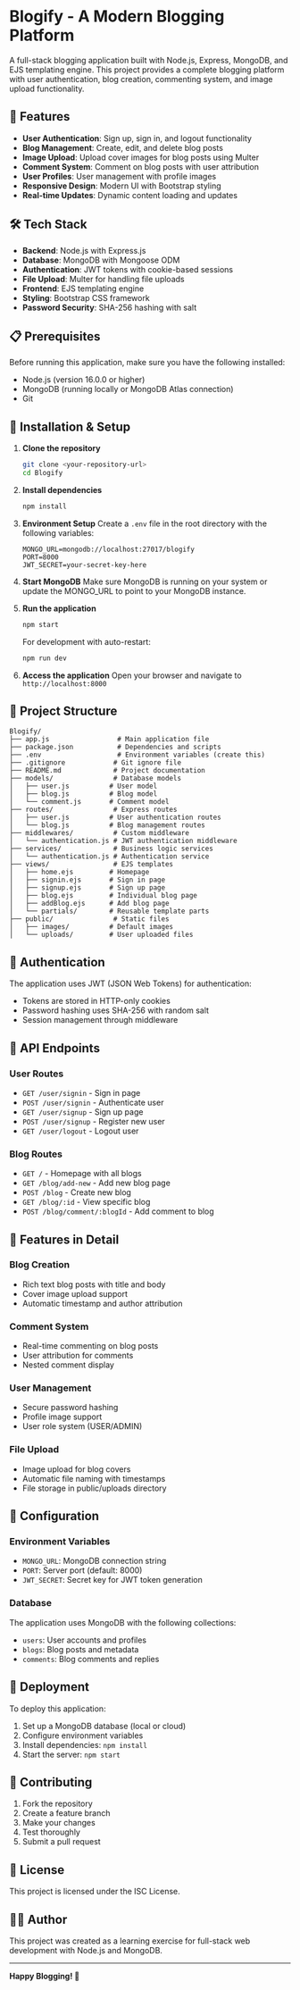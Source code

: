 # Blogify - A Modern Blogging Platform

A full-stack blogging application built with Node.js, Express, MongoDB, and EJS templating engine. This project provides a complete blogging platform with user authentication, blog creation, commenting system, and image upload functionality.

## 🚀 Features

- **User Authentication**: Sign up, sign in, and logout functionality
- **Blog Management**: Create, edit, and delete blog posts
- **Image Upload**: Upload cover images for blog posts using Multer
- **Comment System**: Comment on blog posts with user attribution
- **User Profiles**: User management with profile images
- **Responsive Design**: Modern UI with Bootstrap styling
- **Real-time Updates**: Dynamic content loading and updates

## 🛠️ Tech Stack

- **Backend**: Node.js with Express.js
- **Database**: MongoDB with Mongoose ODM
- **Authentication**: JWT tokens with cookie-based sessions
- **File Upload**: Multer for handling file uploads
- **Frontend**: EJS templating engine
- **Styling**: Bootstrap CSS framework
- **Password Security**: SHA-256 hashing with salt

## 📋 Prerequisites

Before running this application, make sure you have the following installed:

- Node.js (version 16.0.0 or higher)
- MongoDB (running locally or MongoDB Atlas connection)
- Git

## 🚀 Installation & Setup

1. **Clone the repository**
   ```bash
   git clone <your-repository-url>
   cd Blogify
   ```

2. **Install dependencies**
   ```bash
   npm install
   ```

3. **Environment Setup**
   Create a `.env` file in the root directory with the following variables:
   ```env
   MONGO_URL=mongodb://localhost:27017/blogify
   PORT=8000
   JWT_SECRET=your-secret-key-here
   ```

4. **Start MongoDB**
   Make sure MongoDB is running on your system or update the MONGO_URL to point to your MongoDB instance.

5. **Run the application**
   ```bash
   npm start
   ```
   
   For development with auto-restart:
   ```bash
   npm run dev
   ```

6. **Access the application**
   Open your browser and navigate to `http://localhost:8000`

## 📁 Project Structure

```
Blogify/
├── app.js                 # Main application file
├── package.json           # Dependencies and scripts
├── .env                   # Environment variables (create this)
├── .gitignore            # Git ignore file
├── README.md             # Project documentation
├── models/               # Database models
│   ├── user.js          # User model
│   ├── blog.js          # Blog model
│   └── comment.js       # Comment model
├── routes/               # Express routes
│   ├── user.js          # User authentication routes
│   └── blog.js          # Blog management routes
├── middlewares/          # Custom middleware
│   └── authentication.js # JWT authentication middleware
├── services/             # Business logic services
│   └── authentication.js # Authentication service
├── views/                # EJS templates
│   ├── home.ejs         # Homepage
│   ├── signin.ejs       # Sign in page
│   ├── signup.ejs       # Sign up page
│   ├── blog.ejs         # Individual blog page
│   ├── addBlog.ejs      # Add blog page
│   └── partials/        # Reusable template parts
├── public/               # Static files
│   ├── images/          # Default images
│   └── uploads/         # User uploaded files
```

## 🔐 Authentication

The application uses JWT (JSON Web Tokens) for authentication:

- Tokens are stored in HTTP-only cookies
- Password hashing uses SHA-256 with random salt
- Session management through middleware

## 📝 API Endpoints

### User Routes
- `GET /user/signin` - Sign in page
- `POST /user/signin` - Authenticate user
- `GET /user/signup` - Sign up page
- `POST /user/signup` - Register new user
- `GET /user/logout` - Logout user

### Blog Routes
- `GET /` - Homepage with all blogs
- `GET /blog/add-new` - Add new blog page
- `POST /blog` - Create new blog
- `GET /blog/:id` - View specific blog
- `POST /blog/comment/:blogId` - Add comment to blog

## 🎨 Features in Detail

### Blog Creation
- Rich text blog posts with title and body
- Cover image upload support
- Automatic timestamp and author attribution

### Comment System
- Real-time commenting on blog posts
- User attribution for comments
- Nested comment display

### User Management
- Secure password hashing
- Profile image support
- User role system (USER/ADMIN)

### File Upload
- Image upload for blog covers
- Automatic file naming with timestamps
- File storage in public/uploads directory

## 🔧 Configuration

### Environment Variables
- `MONGO_URL`: MongoDB connection string
- `PORT`: Server port (default: 8000)
- `JWT_SECRET`: Secret key for JWT token generation

### Database
The application uses MongoDB with the following collections:
- `users`: User accounts and profiles
- `blogs`: Blog posts and metadata
- `comments`: Blog comments and replies

## 🚀 Deployment

To deploy this application:

1. Set up a MongoDB database (local or cloud)
2. Configure environment variables
3. Install dependencies: `npm install`
4. Start the server: `npm start`

## 🤝 Contributing

1. Fork the repository
2. Create a feature branch
3. Make your changes
4. Test thoroughly
5. Submit a pull request

## 📄 License

This project is licensed under the ISC License.

## 👨‍💻 Author

This project was created as a learning exercise for full-stack web development with Node.js and MongoDB.

---

**Happy Blogging! 🚀**
